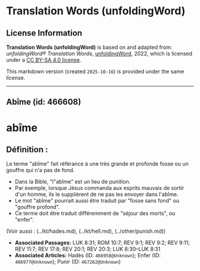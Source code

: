 # Translation Words (unfoldingWord)

## License Information

**Translation Words (unfoldingWord)** is based on and adapted from: _unfoldingWord® Translation Words_, [unfoldingWord](https://unfoldingword.org/utw), 2022, which is licensed under a [CC BY-SA 4.0 license](https://creativecommons.org/licenses/by-sa/4.0/legalcode.en).

This markdown version (created `2025-10-16`) is provided under the same license.



--------------------------------

## Abîme (id: 466608)

abîme
=====

Définition :
------------

Le terme "abîme" fait référance à une très grande et profonde fosse ou un gouffre qui n'a pas de fond.

* Dans la Bible, "l"abîme" est un lieu de punition.
* Par exemple, lorsque Jésus commanda aux esprits mauvais de sortir d'un homme, ils le supplièrent de ne pas les envoyer dans l'abîme.
* Le mot "abîme" pourrait aussi être traduit par "fosse sans fond" ou "gouffre profond".
* Ce terme doit être traduit différemment de "séjour des morts", ou "enfer".

(Voir aussi : (../kt/hades.md), (../kt/hell.md), (../other/punish.md))

* **Associated Passages:** LUK 8:31; ROM 10:7; REV 9:1; REV 9:2; REV 9:11; REV 11:7; REV 17:8; REV 20:1; REV 20:3; LUK 8:30–LUK 8:31
* **Associated Articles:** Hadès (ID: `466958@Unknown`); Enfer (ID: `466977@Unknown`); Punir (ID: `467262@Unknown`)

